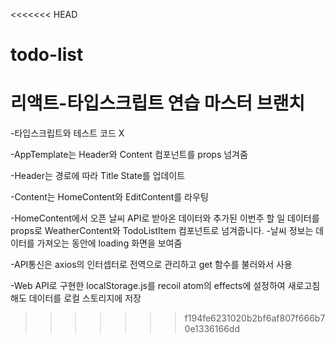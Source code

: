 <<<<<<< HEAD
# todo-list
리액트-타입스크립트 연습
마스터 브랜치
=======
-타입스크립트와 테스트 코드 X

-AppTemplate는 Header와 Content 컴포넌트를 props 넘겨줌

-Header는 경로에 따라 Title State를 업데이트

-Content는 HomeContent와 EditContent를 라우팅

-HomeContent에서 오픈 날씨 API로 받아온 데이터와 추가된 이번주 할 일 데이터를 props로 WeatherContent와 TodoListItem 컴포넌트로 넘겨줍니다. -날씨 정보는 데이터를 가져오는 동안에 loading 화면을 보여줌

-API통신은 axios의 인터셉터로 전역으로 관리하고 get 함수를 불러와서 사용

-Web API로 구현한 localStorage.js를 recoil atom의 effects에 설정하여 새로고침해도 데이터를 로컬 스토리지에 저장
>>>>>>> f194fe6231020b2bf6af807f666b70e1336166dd
